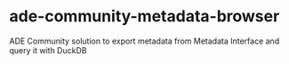# ade-community-metadata-browser
ADE Community solution to export metadata from Metadata Interface and query it with DuckDB
